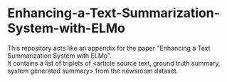 # Enhancing-a-Text-Summarization-System-with-ELMo
This repository acts like an appendix for the paper "Enhancing a Text Summarization System with ELMo".<br>
It contains a list of triplets of <article source text, ground truth summary, system generated summary> from the newsroom dataset.
